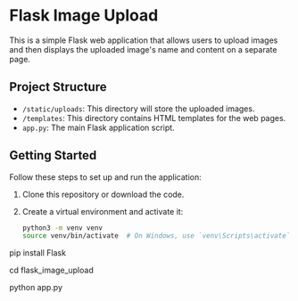 # Flask Image Upload

This is a simple Flask web application that allows users to upload images and then displays the uploaded image's name and content on a separate page.

## Project Structure


- `/static/uploads`: This directory will store the uploaded images.
- `/templates`: This directory contains HTML templates for the web pages.
- `app.py`: The main Flask application script.

## Getting Started

Follow these steps to set up and run the application:

1. Clone this repository or download the code.

2. Create a virtual environment and activate it:

   ```bash
   python3 -m venv venv
   source venv/bin/activate  # On Windows, use `venv\Scripts\activate`

pip install Flask

cd flask_image_upload

python app.py
